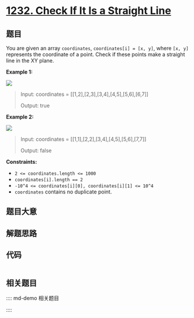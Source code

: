 # [1232. Check If It Is a Straight Line](https://leetcode.com/problems/check-if-it-is-a-straight-line/)

## 题目

You are given an array `coordinates`, `coordinates[i] = [x, y]`, where `[x,
y]` represents the coordinate of a point. Check if these points make a
straight line in the XY plane.





**Example 1:**

![](https://assets.leetcode.com/uploads/2019/10/15/untitled-diagram-2.jpg)

> Input: coordinates = [[1,2],[2,3],[3,4],[4,5],[5,6],[6,7]]
> 
> Output: true

**Example 2:**

**![](https://assets.leetcode.com/uploads/2019/10/09/untitled-diagram-1.jpg)**

> Input: coordinates = [[1,1],[2,2],[3,4],[4,5],[5,6],[7,7]]
> 
> Output: false

**Constraints:**

  * `2 <= coordinates.length <= 1000`
  * `coordinates[i].length == 2`
  * `-10^4 <= coordinates[i][0], coordinates[i][1] <= 10^4`
  * `coordinates` contains no duplicate point.


## 题目大意

## 解题思路

## 代码

```javascript

```

## 相关题目

:::: md-demo 相关题目

::::
